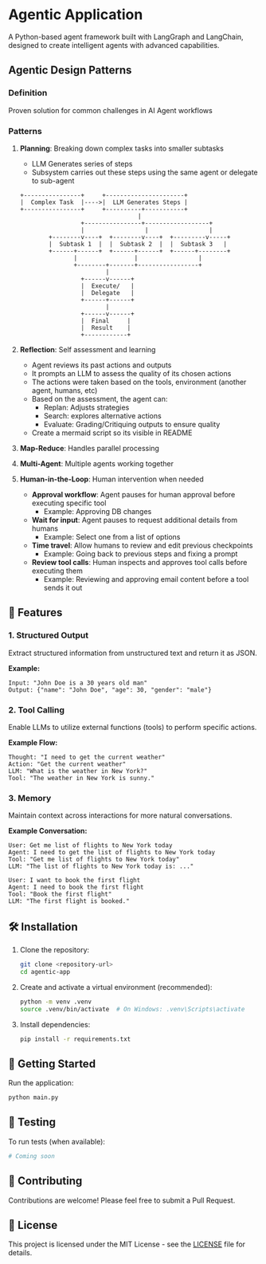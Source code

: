 # Agentic Application

A Python-based agent framework built with LangGraph and LangChain, designed to create intelligent agents with advanced capabilities.

## Agentic Design Patterns

### Definition
Proven solution for common challenges in AI Agent workflows

### Patterns

1) **Planning**: Breaking down complex tasks into smaller subtasks
   - LLM Generates series of steps
   - Subsystem carries out these steps using the same agent or delegate to sub-agent
   
   
   ```
   +----------------+     +----------------------+
   |  Complex Task  |---->|  LLM Generates Steps |
   +----------------+     +----------+-----------+
                                    |
                    +----------------+------------------+
                    |                 |                 |
           +--------v----+  +--------v----+  +---------v-----+
           |  Subtask 1  |  |  Subtask 2  |  |  Subtask 3   |
           +------+------+  +------+------+  +------+--------+
                  |                |                 |
                  +--------+-------+-----------------+
                           |
                    +------v------+
                    |  Execute/   |
                    |  Delegate   |
                    +------+------+
                           |
                    +------v------+
                    |  Final     |
                    |  Result    |
                    +------------+
   ```

2) **Reflection**: Self assessment and learning
   - Agent reviews its past actions and outputs
   - It prompts an LLM to assess the quality of its chosen actions
   - The actions were taken based on the tools, environment (another agent, humans, etc)
   - Based on the assessment, the agent can:
     - Replan: Adjusts strategies
     - Search: explores alternative actions
     - Evaluate: Grading/Critiquing outputs to ensure quality
   - Create a mermaid script so its visible in README

3) **Map-Reduce**: Handles parallel processing
4) **Multi-Agent**: Multiple agents working together
5) **Human-in-the-Loop**: Human intervention when needed
   - **Approval workflow**: Agent pauses for human approval before executing specific tool
     - Example: Approving DB changes
   - **Wait for input**: Agent pauses to request additional details from humans
     - Example: Select one from a list of options
   - **Time travel**: Allow humans to review and edit previous checkpoints
     - Example: Going back to previous steps and fixing a prompt
   - **Review tool calls**: Human inspects and approves tool calls before executing them
     - Example: Reviewing and approving email content before a tool sends it out

## 🚀 Features

### 1. Structured Output
Extract structured information from unstructured text and return it as JSON.

**Example:**
```
Input: "John Doe is a 30 years old man"
Output: {"name": "John Doe", "age": 30, "gender": "male"}
```

### 2. Tool Calling
Enable LLMs to utilize external functions (tools) to perform specific actions.

**Example Flow:**
```
Thought: "I need to get the current weather"
Action: "Get the current weather"
LLM: "What is the weather in New York?"
Tool: "The weather in New York is sunny."
```

### 3. Memory
Maintain context across interactions for more natural conversations.

**Example Conversation:**
```
User: Get me list of flights to New York today
Agent: I need to get the list of flights to New York today
Tool: "Get me list of flights to New York today"
LLM: "The list of flights to New York today is: ..."

User: I want to book the first flight
Agent: I need to book the first flight
Tool: "Book the first flight"
LLM: "The first flight is booked."
```

## 🛠️ Installation

1. Clone the repository:
   ```bash
   git clone <repository-url>
   cd agentic-app
   ```

2. Create and activate a virtual environment (recommended):
   ```bash
   python -m venv .venv
   source .venv/bin/activate  # On Windows: .venv\Scripts\activate
   ```

3. Install dependencies:
   ```bash
   pip install -r requirements.txt
   ```

## 🚦 Getting Started

Run the application:
```bash
python main.py
```

## 🧪 Testing

To run tests (when available):
```bash
# Coming soon
```

## 🤝 Contributing

Contributions are welcome! Please feel free to submit a Pull Request.

## 📝 License

This project is licensed under the MIT License - see the [LICENSE](LICENSE) file for details.
